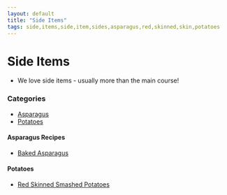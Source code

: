```yaml
---
layout: default
title: "Side Items"
tags: side,items,side,item,sides,asparagus,red,skinned,skin,potatoes
---
```

# Side Items
* We love side items - usually more than the main course!

### Categories
<!-- TOC depthFrom:4 depthTo:6 withLinks:1 updateOnSave:1 orderedList:0 -->

- [Asparagus](#asparagus)
- [Potatoes](#potatoes)

<!-- /TOC -->

#### Asparagus Recipes
* [Baked Asparagus]({{site.github.url}}/SideItems/BakedAsparagus/index.html)

#### Potatoes
* [Red Skinned Smashed Potatoes]({{site.github.url}}/SideItems/RedSkinnedSmashedPotatoes/index.html)
